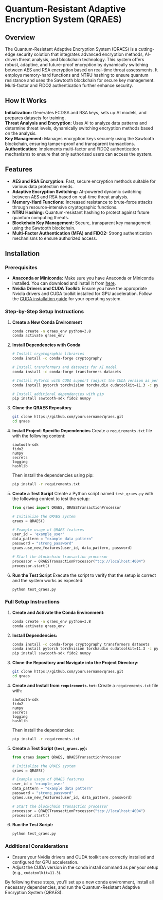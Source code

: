 # Quantum-Resistant Adaptive Encryption System (QRAES)

## Overview
The Quantum-Resistant Adaptive Encryption System (QRAES) is a cutting-edge security solution that integrates advanced encryption methods, AI-driven threat analysis, and blockchain technology. This system offers robust, adaptive, and future-proof encryption by dynamically switching between AES and RSA encryption based on real-time threat assessments. It employs memory-hard functions and NTRU hashing to ensure quantum resistance and uses the Sawtooth blockchain for secure key management. Multi-factor and FIDO2 authentication further enhance security.

## How It Works
**Initialization:** Generates ECDSA and RSA keys, sets up AI models, and prepares datasets for training.  
**Threat Analysis and Encryption:** Uses AI to analyze data patterns and determine threat levels, dynamically switching encryption methods based on the analysis.  
**Key Management:** Manages encryption keys securely using the Sawtooth blockchain, ensuring tamper-proof and transparent transactions.  
**Authentication:** Implements multi-factor and FIDO2 authentication mechanisms to ensure that only authorized users can access the system.

## Features
- **AES and RSA Encryption:** Fast, secure encryption methods suitable for various data protection needs.
- **Adaptive Encryption Switching:** AI-powered dynamic switching between AES and RSA based on real-time threat analysis.
- **Memory-Hard Functions:** Increased resistance to brute-force attacks through resource-intensive cryptographic functions.
- **NTRU Hashing:** Quantum-resistant hashing to protect against future quantum computing threats.
- **Blockchain Key Management:** Secure, transparent key management using the Sawtooth blockchain.
- **Multi-Factor Authentication (MFA) and FIDO2:** Strong authentication mechanisms to ensure authorized access.

## Installation

### Prerequisites
- **Anaconda or Miniconda:** Make sure you have Anaconda or Miniconda installed. You can download and install it from [here](https://docs.conda.io/projects/conda/en/latest/user-guide/install/index.html).
- **Nvidia Drivers and CUDA Toolkit:** Ensure you have the appropriate Nvidia drivers and CUDA toolkit installed for GPU acceleration. Follow the [CUDA installation guide](https://docs.nvidia.com/cuda/cuda-installation-guide-linux/index.html) for your operating system.

### Step-by-Step Setup Instructions

1. **Create a New Conda Environment**
    ```bash
    conda create -n qraes_env python=3.8
    conda activate qraes_env
    ```

2. **Install Dependencies with Conda**
    ```bash
    # Install cryptographic libraries
    conda install -c conda-forge cryptography

    # Install transformers and datasets for AI model
    conda install -c conda-forge transformers datasets

    # Install PyTorch with CUDA support (adjust the CUDA version as per your setup)
    conda install pytorch torchvision torchaudio cudatoolkit=11.3 -c pytorch

    # Install additional dependencies with pip
    pip install sawtooth-sdk fido2 numpy
    ```

3. **Clone the QRAES Repository**
    ```bash
    git clone https://github.com/yourusername/qraes.git
    cd qraes
    ```

4. **Install Project-Specific Dependencies**
    Create a `requirements.txt` file with the following content:
    ```plaintext
    sawtooth-sdk
    fido2
    numpy
    secrets
    logging
    hashlib
    ```

    Then install the dependencies using pip:
    ```bash
    pip install -r requirements.txt
    ```

5. **Create a Test Script**
    Create a Python script named `test_qraes.py` with the following content to test the setup:
    ```python
    from qraes import QRAES, QRAESTransactionProcessor

    # Initialize the QRAES system
    qraes = QRAES()

    # Example usage of QRAES features
    user_id = 'example_user'
    data_pattern = "example data pattern"
    password = "strong_password"
    qraes.use_new_features(user_id, data_pattern, password)

    # Start the blockchain transaction processor
    processor = QRAESTransactionProcessor("tcp://localhost:4004")
    processor.start()
    ```

6. **Run the Test Script**
    Execute the script to verify that the setup is correct and the system works as expected:
    ```bash
    python test_qraes.py
    ```

### Full Setup Instructions

1. **Create and Activate the Conda Environment:**
    ```bash
    conda create -n qraes_env python=3.8
    conda activate qraes_env
    ```

2. **Install Dependencies:**
    ```bash
    conda install -c conda-forge cryptography transformers datasets
    conda install pytorch torchvision torchaudio cudatoolkit=11.3 -c pytorch
    pip install sawtooth-sdk fido2 numpy
    ```

3. **Clone the Repository and Navigate into the Project Directory:**
    ```bash
    git clone https://github.com/yourusername/qraes.git
    cd qraes
    ```

4. **Create and Install from `requirements.txt`:**
    Create a `requirements.txt` file with:
    ```plaintext
    sawtooth-sdk
    fido2
    numpy
    secrets
    logging
    hashlib
    ```

    Then install the dependencies:
    ```bash
    pip install -r requirements.txt
    ```

5. **Create a Test Script (`test_qraes.py`):**
    ```python
    from qraes import QRAES, QRAESTransactionProcessor

    # Initialize the QRAES system
    qraes = QRAES()

    # Example usage of QRAES features
    user_id = 'example_user'
    data_pattern = "example data pattern"
    password = "strong_password"
    qraes.use_new_features(user_id, data_pattern, password)

    # Start the blockchain transaction processor
    processor = QRAESTransactionProcessor("tcp://localhost:4004")
    processor.start()
    ```

6. **Run the Test Script:**
    ```bash
    python test_qraes.py
    ```

### Additional Considerations
- Ensure your Nvidia drivers and CUDA toolkit are correctly installed and configured for GPU acceleration.
- Adjust the CUDA version in the conda install command as per your setup (e.g., `cudatoolkit=11.3`).

By following these steps, you'll set up a new conda environment, install all necessary dependencies, and run the Quantum-Resistant Adaptive Encryption System (QRAES).
